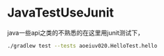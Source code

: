 # JavaTestUseJunit
java一些api之类的不熟悉的在这里用junit测试下，

```sh
./gradlew test --tests aoeiuv020.HelloTest.hello
```
